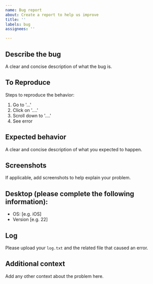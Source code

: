 ```yaml
---
name: Bug report
about: Create a report to help us improve
title: ''
labels: bug
assignees: ''

---
```


## Describe the bug

A clear and concise description of what the bug is.

## To Reproduce

Steps to reproduce the behavior:
1. Go to '...'
2. Click on '....'
3. Scroll down to '....'
4. See error

## Expected behavior

A clear and concise description of what you expected to happen.

## Screenshots

If applicable, add screenshots to help explain your problem.

## Desktop (please complete the following information):

 - OS: [e.g. iOS]
 - Version [e.g. 22]

## Log

Please upload your `log.txt` and the related file that caused an error.

## Additional context

Add any other context about the problem here.
